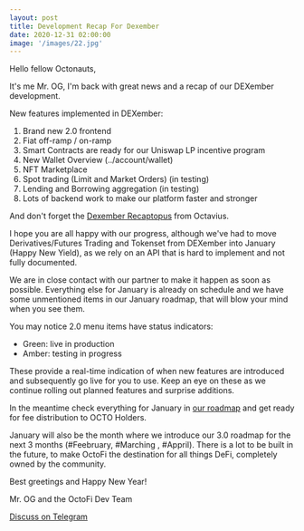 ```yaml
---
layout: post
title: Development Recap For Dexember
date: 2020-12-31 02:00:00
image: '/images/22.jpg'
---
```


Hello fellow Octonauts,

It's me Mr. OG, I'm back with great news and a recap of our DEXember development.

New features implemented in DEXember:

1. Brand new 2.0 frontend 
2. Fiat off-ramp / on-ramp
3. Smart Contracts are ready for our Uniswap LP incentive program
4. New Wallet Overview (../account/wallet)
5. NFT Marketplace
6. Spot trading (Limit and Market Orders) (in testing)
7. Lending and Borrowing aggregation (in testing)
8. Lots of backend work to make our platform faster and stronger

And don't forget the [Dexember Recaptopus](https://octo.fi/blog/biz-recap-dec) from Octavius.

I hope you are all happy with our progress, although we've had to move Derivatives/Futures Trading and Tokenset from DEXember into January (Happy New Yield), as we rely on an API that is hard to implement and not fully documented. 

We are in close contact with our partner to make it happen as soon as possible. Everything else for January is already on schedule and we have some unmentioned items in our January roadmap, that will blow your mind when you see them. 

You may notice 2.0 menu items have status indicators:

- Green: live in production
- Amber: testing in progress

These provide a real-time indication of when new features are introduced and subsequently go live for you to use. Keep an eye on these as we continue rolling out planned features and surprise additions. 

In the meantime check everything for January in [our roadmap](https://docs.octo.fi/docs/roadmap) and get ready for fee distribution to OCTO Holders.

January will also be the month where we introduce our 3.0 roadmap for the next 3 months (#Feebruary, #Marching , #Appril). There is a lot to be built in the future, to make OctoFi the destination for all things DeFi, completely owned by the community.

Best greetings and Happy New Year!

Mr. OG and the OctoFi Dev Team 

<a href="https://tg.octo.fi" class="button--fill">Discuss on Telegram</a>
